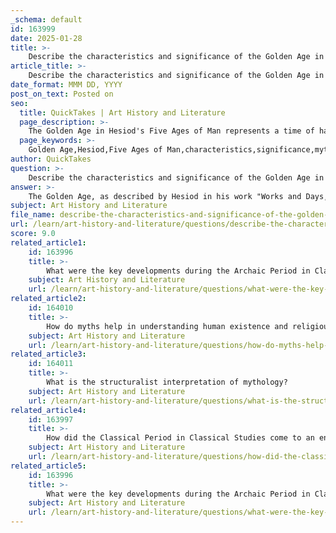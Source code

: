 ```yaml
---
_schema: default
id: 163999
date: 2025-01-28
title: >-
    Describe the characteristics and significance of the Golden Age in Hesiod’s Five Ages of Man.
article_title: >-
    Describe the characteristics and significance of the Golden Age in Hesiod’s Five Ages of Man.
date_format: MMM DD, YYYY
post_on_text: Posted on
seo:
  title: QuickTakes | Art History and Literature
  page_description: >-
    The Golden Age in Hesiod's Five Ages of Man represents a time of harmony, abundance, and divine favor, contrasting with later ages and reflecting cultural values and philosophical questions about human existence.
  page_keywords: >-
    Golden Age,Hesiod,Five Ages of Man,characteristics,significance,mythology,peace,harmony,abundance,immortality,integration of gods,philosophical implications,cultural reflection,transition to spirits
author: QuickTakes
question: >-
    Describe the characteristics and significance of the Golden Age in Hesiod’s Five Ages of Man.
answer: >-
    The Golden Age, as described by Hesiod in his work "Works and Days," is the first and most celebrated of the Five Ages of Man. This age is characterized by several key features that highlight its idyllic nature and significance in the context of human history and mythology.\n\n### Characteristics of the Golden Age\n\n1. **Harmony and Bliss**: The Golden Age is depicted as a time of peace and harmony, where humanity lived in a state of bliss. People did not experience the hardships and struggles that would come in later ages. They coexisted with the gods, enjoying a direct and benevolent relationship with divine beings.\n\n2. **Abundance**: During this age, there was no need for labor or toil. The earth provided everything that humanity needed without the necessity of farming or work. This abundance contributed to a carefree existence, where people lived in a state of perpetual happiness.\n\n3. **Immortality and Innocence**: The inhabitants of the Golden Age were said to be virtuous and innocent, living without the vices that would later plague humanity. They did not age or suffer from disease, and their lives were long and fulfilling.\n\n4. **Divine Rule**: The ruler during the Golden Age was the Titan Cronus, who was associated with a golden era of justice and prosperity. His reign is often seen as a time when the natural order was respected, and moral values were upheld.\n\n5. **Transition to Spirits**: After the Golden Age ended, the souls of its inhabitants were believed to have transformed into benevolent spirits that continued to watch over humanity, suggesting a lasting legacy of goodness and protection.\n\n### Significance of the Golden Age\n\n1. **Mythological Framework**: The Golden Age serves as a foundational myth that illustrates the ideal state of human existence. It contrasts sharply with the subsequent ages, particularly the Iron Age, which is marked by strife, greed, and moral decay. This contrast emphasizes the decline of human virtue and the cyclical nature of history.\n\n2. **Cultural Reflection**: Hesiod's portrayal of the Golden Age reflects the values and aspirations of ancient Greek society. It embodies the longing for a simpler, more harmonious time, which resonates with the human desire for peace and prosperity.\n\n3. **Influence on Later Literature**: The concept of the Golden Age has influenced various literary and artistic movements throughout history. It has been referenced in works by later poets and writers, serving as a symbol of lost paradise and the idealization of the past.\n\n4. **Philosophical Implications**: The Golden Age raises questions about the nature of progress and the human condition. It invites reflection on the consequences of societal changes and the loss of innocence, prompting discussions about morality, ethics, and the role of the divine in human affairs.\n\nIn summary, the Golden Age in Hesiod's Five Ages of Man is a rich and multifaceted concept that encapsulates the ideals of harmony, abundance, and divine favor. Its significance extends beyond mythology, influencing cultural narratives and philosophical discourse throughout history.
subject: Art History and Literature
file_name: describe-the-characteristics-and-significance-of-the-golden-age-in-hesiods-five-ages-of-man.md
url: /learn/art-history-and-literature/questions/describe-the-characteristics-and-significance-of-the-golden-age-in-hesiods-five-ages-of-man
score: 9.0
related_article1:
    id: 163996
    title: >-
        What were the key developments during the Archaic Period in Classical Studies?
    subject: Art History and Literature
    url: /learn/art-history-and-literature/questions/what-were-the-key-developments-during-the-archaic-period-in-classical-studies
related_article2:
    id: 164010
    title: >-
        How do myths help in understanding human existence and religious practices?
    subject: Art History and Literature
    url: /learn/art-history-and-literature/questions/how-do-myths-help-in-understanding-human-existence-and-religious-practices
related_article3:
    id: 164011
    title: >-
        What is the structuralist interpretation of mythology?
    subject: Art History and Literature
    url: /learn/art-history-and-literature/questions/what-is-the-structuralist-interpretation-of-mythology
related_article4:
    id: 163997
    title: >-
        How did the Classical Period in Classical Studies come to an end?
    subject: Art History and Literature
    url: /learn/art-history-and-literature/questions/how-did-the-classical-period-in-classical-studies-come-to-an-end
related_article5:
    id: 163996
    title: >-
        What were the key developments during the Archaic Period in Classical Studies?
    subject: Art History and Literature
    url: /learn/art-history-and-literature/questions/what-were-the-key-developments-during-the-archaic-period-in-classical-studies
---
```


&nbsp;